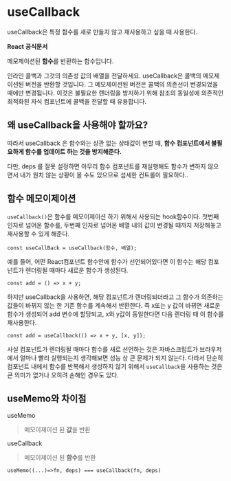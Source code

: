 # useCallback

useCallback은 특정 함수를 새로 만들지 않고 재사용하고 싶을 때 사용한다. 

**React 공식문서**

메모제이션된 **함수**를 반환하는 함수입니다.

인라인 콜백과 그것의 의존성 값의 배열을 전달하세요. useCallback은 콜백의 메모제이션된 버전을 반환할 것입니다. 그 메모제이션된 버전은 콜백의 의존선이 변경되었을 때에만 변경됩니다. 이것은 불필요한 렌더링을 방지하기 위해 참조의 동일성에 의존적인 최적화된 자식 컴포넌트에 콜백을 전달할 때 유용합니다.

## 왜 useCallback을 사용해야 할까요?

따라서 useCallback 은 함수와는 상관 없는 상태값이 변할 때, **함수 컴포넌트에서 불필요하게 함수를 업데이트 하는 것을 방지해준다.**

다만, deps 를 잘못 설정하면 아무리 함수 컴포넌트를 재실행해도 함수가 변하지 않으면서 내가 원치 않는 상황이 올 수도 있으므로 섬세한 컨트롤이 필요하다..

## 함수 메모이제이션

`useCallback()`은 함수를 메모이제이션 하기 위해서 사용되는 hook함수이다. 첫번째 인자로 넘어온 함수를, 두번째 인자로 넘어온 배열 내의 값이 변경될 때까지 저장해놓고 재사용할 수 있게 해준다.

```JS
const useCallBack = useCallback(함수, 배열);
```

예를 들어, 어떤 React컴포넌트 함수안에 함수가 선언되어있다면 이 함수는 해당 컴포넌트가 렌더링될 때마다 새로운 함수가 생성된다.

```JS
const add = () => x + y;
```

하지만 useCallback을 사용하면, 해당 컴포넌트가 렌더링되더라고 그 함수가 의존하는 값들이 바뀌지 않는 한 기존 함수를 계속해서 반환한다. 즉 x또는 y 값이 바뀌면 새로운 함수가 생성되어 add 변수에 할당되고, x와 y값이 동일한다면 다음 렌더링 때 이 함수를 재사용한다.

```JS
const add = useCallback(() => x + y, [x, y]);
```

사실 컴포넌트가 렌더링될 때마다 함수를 새로 선언하는 것은 자바스크립트가 브라우저에서 얼마나 빨리 실행되는지 생각해보면 성능 상 큰 문제가 되지 않는다. 다라서 단순히 컴포넌트 내에서 함수를 반복해서 생성하지 않기 위해서 `useCallback`을 사용하는 것은 큰 의미가 없거나 오히려 손해인 경우도 있다.



## useMemo와 차이점


useMemo

> 메모이제이션 된 **값**을 반환

useCallback

> 메모이제이션 된 **함수**를 반환


    useMemo((...)=>fn, deps) === useCallback(fn, deps)

